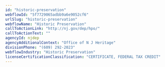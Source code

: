 ```yaml
---
id: "historic-preservation"
webflowId: "5f7729065adbb9a6e9052cf6"
urlSlug: "historic-preservation"
webflowName: "Historic Preservation"
callToActionLink: "http://nj.gov/dep/hpo/"
callToActionText: ""
agencyId: njdep
agencyAdditionalContext: "Office of N J Heritage"
divisionPhone: "(609) 292-2023"
webflowIndustry: "Historic Preservation"
licenseCertificationClassification: "CERTIFICATE, FEDERAL TAX CREDIT"
---
```

